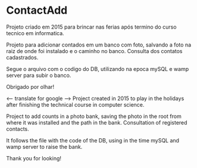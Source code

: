 # ContactAdd

Projeto criado em 2015 para brincar nas ferias após termino do curso tecnico em informatica.

Projeto para adicionar contados em um banco com foto, salvando a foto na raiz de onde foi instalado e o caminho no banco.
Consulta dos contatos cadastrados.

Segue o arquivo com o codigo do DB, utilizando na epoca mySQL e wamp server para subir o banco.

Obrigado por olhar!


<-- translate for google -->
Project created in 2015 to play in the holidays after finishing the technical course in computer science.

Project to add counts in a photo bank, saving the photo in the root from where it was installed and the path in the bank.
Consultation of registered contacts.

It follows the file with the code of the DB, using in the time mySQL and wamp server to raise the bank.

Thank you for looking!
